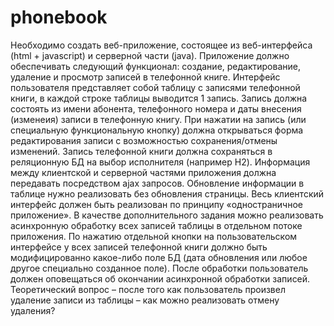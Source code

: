 # phonebook

Необходимо создать веб-приложение, состоящее из веб-интерфейса (html + javascript) и серверной части (java). 
Приложение должно обеспечивать следующий функционал: создание, редактирование, удаление и просмотр записей в телефонной книге. Интерфейс пользователя представляет собой таблицу с записями телефонной книги, в каждой строке таблицы выводится 1 запись. Запись должна состоять из имени абонента, телефонного номера и даты внесения (изменеия) записи в телефонную книгу. При нажатии на запись (или специальную функциональную кнопку) должна открываться форма редактирования записи с возможностью сохранения/отмены изменений. Запись телефонной книги должна сохраняться в реляционную БД на выбор исполнителя (например H2). Информация между клиентской и серверной частями приложения должна передавать посредством ajax запросов. Обновление информации в таблице нужно реализовать без обновления страницы. Весь клиентский интерфейс должен быть реализован по принципу «одностраничное приложение».
В качестве дополнительного задания можно реализовать асинхронную обработку всех записей таблицы в отдельном потоке приложения. По нажатию отдельной кнопки на пользовательском интерфейсе у всех записей телефонной книги должно быть модифицированно какое-либо поле БД (дата обновления или любое другое специально созданное поле). После обработки пользователь должен оповещаться об окончании асинхронной обработки записей.
Теоретический вопрос – после того как пользователь произвел удаление записи из таблицы – как можно реализовать отмену удаления?

